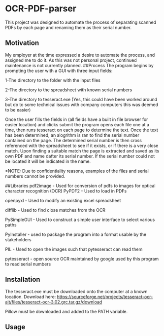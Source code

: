 # OCR-PDF-parser
This project was designed to automate the process of separating scanned PDFs by each page and renaming them as their serial number.
## Motivation
My employer at the time expressed a desire to automate the process, and assigned me to do it. As this was not personal project, continued maintenance is not currently planned.
##Process
The program begins by prompting the user with a GUI with three input fields:

1-The directory to the folder with the input files

2-The directory to the spreadsheet with known serial numbers

3-The directory to tesseract.exe (Yes, this could have been worked around but do to some technical issues with company computers this was deemed to be easier)

Once the user fills the fields in (all fields have a built in file browser for easier location) and clicks submit the program opens each file one at a time, then runs tesseract on each page to determine the text. Once the text has been determined, an alogrithm is ran to find the serial number contained on the page. The determined serial number is then cross referenced with the spreadsheet to see if it exists, or if there is a very close match. Upon finding a suitable match the page is extracted and saved as its own PDF and name dafter its serial number. If the serial number could not be located it will be indicated in the name.

*NOTE: Due to confidentiality reasons, examples of the files and serial numbers cannot be provided.

##Libraries
pdf2image - Used for conversion of pdfs to images for optical character recognition (OCR)
PyPDF2 - Used to load in PDFs

openpyxl - Used to modify an existing excel spreadsheet

difflib - Used to find close matches from the OCR

PySimpleGUI - Used to construct a simple user interface to select various paths

PyInstaller - used to package the program into a format usable by the stakeholders

PIL - Used to open the images such that pytesseract can read them

pytesseract - open source OCR maintained by google used by this program to read serial numbers


## Installation
The tesseract.exe must be downloaded onto the computer at a known location. Download here: https://sourceforge.net/projects/tesseract-ocr-alt/files/tesseract-ocr-3.02.grc.tar.gz/download

Pillow must be downloaded and added to the PATH variable.


## Usage


